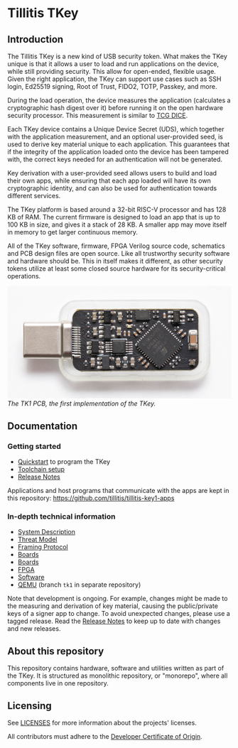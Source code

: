# Tillitis TKey

## Introduction

The Tillitis TKey is a new kind of USB security token. What makes the
TKey unique is that it allows a user to load and run applications on
the device, while still providing security. This allow for open-ended,
flexible usage. Given the right application, the TKey can support use
cases such as SSH login, Ed25519 signing, Root of Trust, FIDO2, TOTP,
Passkey, and more.

During the load operation, the device measures the application
(calculates a cryptographic hash digest over it) before running
it on the open hardware security processor. This measurement
is similar to [TCG DICE](https://trustedcomputinggroup.org/work-groups/dice-architectures/).

Each TKey device contains a Unique Device Secret (UDS), which
together with the application measurement, and an optional
user-provided seed, is used to derive key material unique to each
application. This guarantees that if the integrity of the application
loaded onto the device has been tampered with, the correct keys
needed for an authentication will not be generated.

Key derivation with a user-provided seed allows users to build and
load their own apps, while ensuring that each app loaded will have
its own cryptographic identity, and can also be used for authentication
towards different services.

The TKey platform is based around a 32-bit RISC-V processor and has
128 KB of RAM. The current firmware is designed to load an app that is
up to 100 KB in size, and gives it a stack of 28 KB. A smaller app may
move itself in memory to get larger continuous memory.

All of the TKey software, firmware, FPGA Verilog source code, schematics
and PCB design files are open source. Like all trustworthy security software
and hardware should be. This in itself makes it different, as other
security tokens utilize at least some closed source hardware for its
security-critical operations.

![Tillitis Key 1 PCB, first implementation](doc/images/mta1-usb-v1.jpg)
*The TK1 PCB, the first implementation of the TKey.*


## Documentation

### Getting started

* [Quickstart](doc/quickstart.md) to program the TKey
* [Toolchain setup](doc/toolchain_setup.md)
* [Release Notes](doc/release_notes.md)

Applications and host programs that communicate with the apps are kept
in this repository: https://github.com/tillitis/tillitis-key1-apps

### In-depth technical information

* [System Description](doc/system_description/system_description.md)
* [Threat Model](doc/threat_model/threat_model.md)
* [Framing Protocol](doc/framing_protocol/framing_protocol.md)
* [Boards](doc/system_description/boards.md)
* [Boards](doc/system_description/boards.md)
* [FPGA](doc/system_description/fpga.md)
* [Software](doc/system_description/software.md)
* [QEMU](https://github.com/tillitis/qemu/tree/tk1) (branch `tk1` in
  separate repository)

Note that development is ongoing. For example, changes might be made
to the measuring and derivation of key material, causing the
public/private keys of a signer app to change. To avoid unexpected
changes, please use a tagged release. Read the [Release
Notes](doc/release_notes.md) to keep up to date with changes and new
releases.

## About this repository

This repository contains hardware, software and utilities written as
part of the TKey. It is structured as monolithic repository, or
"monorepo", where all components live in one repository.

## Licensing

See [LICENSES](./LICENSES/README.md) for more information about
the projects' licenses.

All contributors must adhere to the [Developer Certificate of Origin](dco.md).

